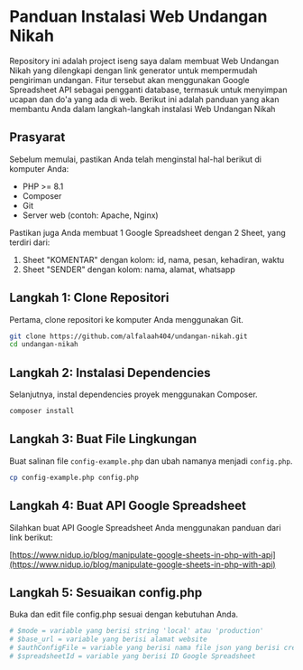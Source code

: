 # Panduan Instalasi Web Undangan Nikah

Repository ini adalah project iseng saya dalam membuat Web Undangan Nikah yang dilengkapi dengan link generator untuk mempermudah pengiriman undangan. Fitur tersebut akan menggunakan Google Spreadsheet API sebagai pengganti database, termasuk untuk menyimpan ucapan dan do'a yang ada di web. Berikut ini adalah panduan yang akan membantu Anda dalam langkah-langkah instalasi Web Undangan Nikah

## Prasyarat

Sebelum memulai, pastikan Anda telah menginstal hal-hal berikut di komputer Anda:

-   PHP >= 8.1
-   Composer
-   Git
-   Server web (contoh: Apache, Nginx)

Pastikan juga Anda membuat 1 Google Spreadsheet dengan 2 Sheet, yang terdiri dari:
1. Sheet "KOMENTAR" dengan kolom: id, nama, pesan, kehadiran, waktu
2. Sheet "SENDER" dengan kolom: nama, alamat, whatsapp

## Langkah 1: Clone Repositori

Pertama, clone repositori ke komputer Anda menggunakan Git.

```bash
git clone https://github.com/alfalaah404/undangan-nikah.git
cd undangan-nikah
```

## Langkah 2: Instalasi Dependencies

Selanjutnya, instal dependencies proyek menggunakan Composer.

```bash
composer install
```

## Langkah 3: Buat File Lingkungan

Buat salinan file `config-example.php` dan ubah namanya menjadi `config.php`.

```bash
cp config-example.php config.php
```

## Langkah 4: Buat API Google Spreadsheet

Silahkan buat API Google Spreadsheet Anda menggunakan panduan dari link berikut:

[https://www.nidup.io/blog/manipulate-google-sheets-in-php-with-api](https://www.nidup.io/blog/manipulate-google-sheets-in-php-with-api)

## Langkah 5: Sesuaikan config.php

Buka dan edit file config.php sesuai dengan kebutuhan Anda.

```bash
# $mode = variable yang berisi string 'local' atau 'production'
# $base_url = variable yang berisi alamat website
# $authConfigFile = variable yang berisi nama file json yang berisi credential API Google
# $spreadsheetId = variable yang berisi ID Google Spreadsheet
```